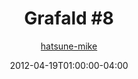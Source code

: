 ---
title: "Grafald #8"
type: "image"
date: 2012-04-19T01:00:00-04:00
draft: false
categories:
- comics
- collaborations
tags:
- grafald
image_path: "../img/2012/8.png"
alt_text: ""
is_subpage: true
author: "[hatsune-mike](https://cohost.org/hatsune-mike)"
---